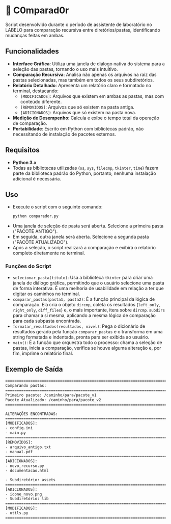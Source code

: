 # 🔎 C0mparad0r
Script desenvolvido durante o período de assistente de laboratório no LABELO para comparação recursiva entre diretórios/pastas, identificando mudanças feitas em ambas.

## Funcionalidades
- **Interface Gráfica**: Utiliza uma janela de diálogo nativa do sistema para a seleção das pastas, tornando o uso mais intuitivo.
- **Comparação Recursiva**: Analisa não apenas os arquivos na raiz das pastas selecionadas, mas também em todos os seus subdiretórios.
- **Relatório Detalhado**: Apresenta um relatório claro e formatado no terminal, destacando:
    - `[MODIFICADOS]`: Arquivos que existem em ambas as pastas, mas com conteúdo diferente.
    - `[REMOVIDOS]`: Arquivos que só existem na pasta antiga.
    - `[ADICIONADOS]`: Arquivos que só existem na pasta nova.
- **Medição de Desempenho**: Calcula e exibe o tempo total da operação de comparação.
- **Portabilidade**: Escrito em Python com bibliotecas padrão, não necessitando de instalação de pacotes externos.

## Requisitos
- **Python 3.x**
- Todas as bibliotecas utilizadas (`os`, `sys`, `filecmp`, `tkinter`, `time`) fazem parte da biblioteca padrão do Python, portanto, nenhuma instalação adicional é necessária.

## Uso
- Execute o script com o seguinte comando:
    ```bash
    python comparador.py
    ```
- Uma janela de seleção de pasta será aberta. Selecione a primeira pasta ("PACOTE ANTIGO").
- Em seguida, outra janela será aberta. Selecione a segunda pasta ("PACOTE ATUALIZADO").
- Após a seleção, o script realizará a comparação e exibirá o relatório completo diretamente no terminal.

### Funções do Script
- `selecionar_pasta(titulo)`: Usa a biblioteca `tkinter` para criar uma janela de diálogo gráfica, permitindo que o usuário selecione uma pasta de forma interativa. É uma melhoria de usabilidade em relação a ter que digitar os caminhos no terminal.
- `comparar_pastas(pasta1, pasta2)`: É a função principal da lógica de comparação. Ela cria o objeto `dircmp`, coleta os resultados (`left_only`, `right_only`, `diff_files`) e, o mais importante, itera sobre `dircmp.subdirs` para chamar a si mesma, aplicando a mesma lógica de comparação para cada subpasta encontrada.
- `formatar_resultados(resultados, nivel)`: Pega o dicionário de resultados gerado pela função `comparar_pastas` e o transforma em uma string formatada e indentada, pronta para ser exibida ao usuário.
- `main()`: É a função que orquestra todo o processo: chama a seleção de pastas, inicia a comparação, verifica se houve alguma alteração e, por fim, imprime o relatório final.

## Exemplo de Saída
```bash
================================================================================
Comparando pastas:
================================================================================
Primeiro pacote: /caminho/para/pacote_v1
Pacote Atualizado: /caminho/para/pacote_v2
================================================================================

ALTERAÇÕES ENCONTRADAS:
================================================================================
[MODIFICADOS]:
- config.ini
- main.py
================================================================================
[REMOVIDOS]:
- arquivo_antigo.txt
- manual.pdf
================================================================================
[ADICIONADOS]:
- novo_recurso.py
- documentacao.html

- Subdiretório: assets
================================================================================
[ADICIONADOS]:
- icone_novo.png
- Subdiretório: lib
================================================================================
[MODIFICADOS]:
- utils.py
================================================================================
```
